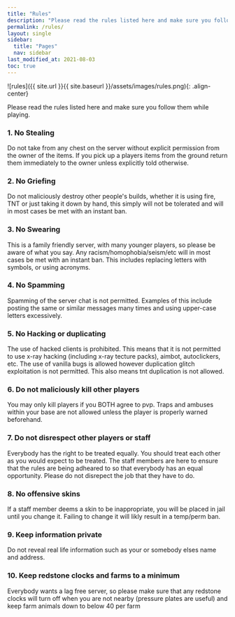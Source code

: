 ```yaml
---
title: "Rules"
description: "Please read the rules listed here and make sure you follow them while playing."
permalink: /rules/
layout: single
sidebar:
  title: "Pages"
  nav: sidebar
last_modified_at: 2021-08-03
toc: true
---
```


![rules]({{ site.url }}{{ site.baseurl }}/assets/images/rules.png){: .align-center}

Please read the rules listed here and make sure you follow them while playing.

### 1. No Stealing

Do not take from any chest on the server without explicit permission from the owner of the items. If you pick up a players items from the ground return them immediately to the owner unless explicitly told otherwise.

### 2. No Griefing

Do not maliciously destroy other people's builds, whether it is using fire, TNT or just taking it down by hand, this simply will not be tolerated and will in most cases be met with an instant ban.

### 3. No Swearing

This is a family friendly server, with many younger players, so please be aware of what you say. Any racism/homophobia/seism/etc will in most cases be met with an instant ban. This includes replacing letters with symbols, or using acronyms.

### 4. No Spamming

Spamming of the server chat is not permitted. Examples of this include posting the same or similar messages many times and using upper-case letters excessively.

### 5. No Hacking or duplicating

The use of hacked clients is prohibited. This means that it is not permitted to use x-ray hacking (including x-ray tecture packs), aimbot, autoclickers, etc. The use of vanilla bugs is allowed however duplication glitch exploitation is not permitted. This also means tnt duplication is not allowed.

### 6. Do not maliciously kill other players

You may only kill players if you BOTH agree to pvp. Traps and ambuses within your base are not allowed unless the player is properly warned beforehand.

### 7. Do not disrespect other players or staff

Everybody has the right to be treated equally. You should treat each other as you would expect to be treated. The staff members are here to ensure that the rules are being adheared to so that everybody has an equal opportunity. Please do not disrepect the job that they have to do.

### 8. No offensive skins

If a staff member deems a skin to be inappropriate, you will be placed in jail until you change it. Failing to change it will likly result in a temp/perm ban.

### 9. Keep information private

Do not reveal real life information such as your or somebody elses name and address.

### 10. Keep redstone clocks and farms to a minimum

Everybody wants a lag free server, so please make sure that any redstone clocks will turn off when you are not nearby (pressure plates are useful) and keep farm animals down to below 40 per farm
